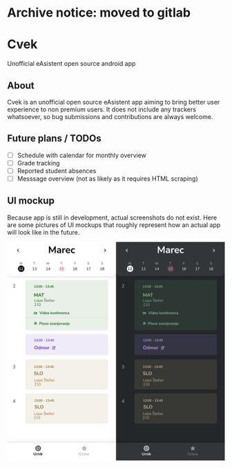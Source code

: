 # Archive notice: moved to gitlab

# Cvek
Unofficial eAsistent open source android app

## About
Cvek is an unofficial open source eAsistent app aiming to bring better user experience to non premium users.
It does not include any trackers whatsoever, so bug submissions and contributions are always welcome.

## Future plans / TODOs
- [ ] Schedule with calendar for monthly overview
- [ ] Grade tracking
- [ ] Reported student absences
- [ ] Messsage overview (not as likely as it requires HTML scraping)

## UI mockup
Because app is still in development, actual screenshots do not exist.
Here are some pictures of UI mockups that roughly represent how an actual app will look like in the future.

![ui_mockup](https://github.com/siggsy/Cvek/blob/master/screenshots/ui_mockup.png)
